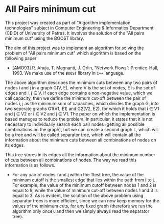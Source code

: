 # All Pairs minimum cut
This project was created as part of "Algorithm implementation technologies" subject in Computer Engineering &amp; Informatics Department (CEID) of University of Patras. It involves the solution of the "All pairs minimum cut" using the BOOST library.

The aim of this project was to implement an algorithm for solving the problem of "All pairs minimum cut" which algorithm is based on the following paper 
- [AMO93] R. Ahuja, T. Magnanti, J. Orlin, "Network Flows", Prentice-Hall, 1993. We make use of the `BOOST` library in `C++` language.

The above algorithm describes the minimum cuts between any two pairs of nodes i and j in a graph G(V, E), where V is the set of nodes, E is the set of edges and i, j ∈ V. If each edge contains a non-negative value, which we call capacity, then we define the minimum cut-off between the pair of nodes i, j as the minimum sum of capacities, which divides the graph G, into two seperate graphs G1(V1, E1) and G2(V2, E2), for which it holds that i ∈ V1 and j ∈ V2 or i ∈ V2 and j ∈ V1. The paper on which the implementation is based manages to reduce the problem. In particular, it states that it is not necessary to individually search each pair nodes (getting all possible combinations on the graph), but we can create a second graph T, which will be a tree and will be called separator tree, which will contain all the information about the minimum cuts between all combinations of nodes on its edges.

This tree stores in its edges all the information about the minimum number of cuts between all combinations of nodes. The way we read this information is as follows.
- For any pair of nodes i and j within the Ttest tree, the value of the minimum cutoff is the smallest edge that lies within the path from i to j. For example, the value of the minimum cutoff between nodes 1 and 2 is equal to 8, while the value of minimum cut-off between nodes 1 and 3 is equal to 3. As is evident, the solution of the above problem using separator trees is more efficient, since we can now keep memory for the values of the minimum cuts, for any fixed graph (therefore we run the algorithm only once). and then we simply always read the separator tree).
